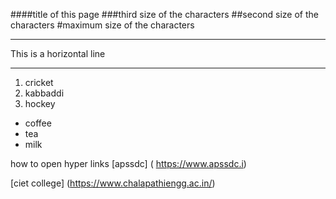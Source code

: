 ####title of this page
###third size of the characters
##second size of the characters
#maximum size of the characters

***
This is a horizontal line
***
1. cricket
2. kabbaddi
3. hockey

- coffee
- tea
- milk

how to open hyper links [apssdc] ( https://www.apssdc.i)

[ciet college] (https://www.chalapathiengg.ac.in/)

